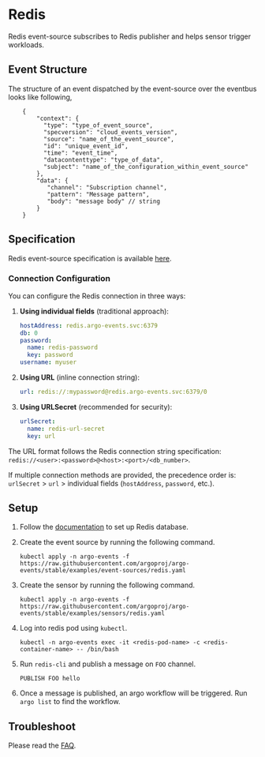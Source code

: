 # Redis

Redis event-source subscribes to Redis publisher and helps sensor trigger workloads.

## Event Structure

The structure of an event dispatched by the event-source over the eventbus looks like following,

        {
            "context": {
              "type": "type_of_event_source",
              "specversion": "cloud_events_version",
              "source": "name_of_the_event_source",
              "id": "unique_event_id",
              "time": "event_time",
              "datacontenttype": "type_of_data",
              "subject": "name_of_the_configuration_within_event_source"
            },
            "data": {
               "channel": "Subscription channel",
               "pattern": "Message pattern",
               "body": "message body" // string
            }
        }

## Specification

Redis event-source specification is available [here](../../APIs.md#argoproj.io/v1alpha1.RedisEventSource).

### Connection Configuration

You can configure the Redis connection in three ways:

1. **Using individual fields** (traditional approach):
   ```yaml
   hostAddress: redis.argo-events.svc:6379
   db: 0
   password:
     name: redis-password
     key: password
   username: myuser
   ```

2. **Using URL** (inline connection string):
   ```yaml
   url: redis://:mypassword@redis.argo-events.svc:6379/0
   ```

3. **Using URLSecret** (recommended for security):
   ```yaml
   urlSecret:
     name: redis-url-secret
     key: url
   ```

The URL format follows the Redis connection string specification: `redis://<user>:<password>@<host>:<port>/<db_number>`.

If multiple connection methods are provided, the precedence order is: `urlSecret` > `url` > individual fields (`hostAddress`, `password`, etc.).

## Setup

1.  Follow the [documentation](https://kubernetes.io/docs/tutorials/configuration/configure-redis-using-configmap/#real-world-example-configuring-redis-using-a-configmap) to set up Redis database.

1.  Create the event source by running the following command.

        kubectl apply -n argo-events -f https://raw.githubusercontent.com/argoproj/argo-events/stable/examples/event-sources/redis.yaml

1.  Create the sensor by running the following command.

        kubectl apply -n argo-events -f https://raw.githubusercontent.com/argoproj/argo-events/stable/examples/sensors/redis.yaml

1.  Log into redis pod using `kubectl`.

        kubectl -n argo-events exec -it <redis-pod-name> -c <redis-container-name> -- /bin/bash

1.  Run `redis-cli` and publish a message on `FOO` channel.

        PUBLISH FOO hello

1.  Once a message is published, an argo workflow will be triggered. Run `argo list` to find the workflow.

## Troubleshoot

Please read the [FAQ](https://argoproj.github.io/argo-events/FAQ/).
